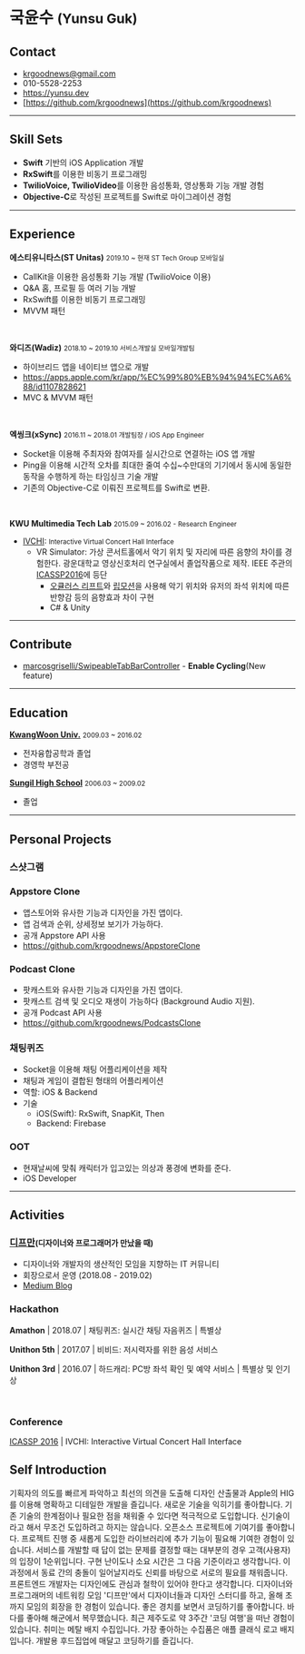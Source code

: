 # 국윤수 <small>(Yunsu Guk)</small>

## Contact

- krgoodnews@gmail.com
- 010-5528-2253
- https://yunsu.dev
- [https://github.com/krgoodnews](https://github.com/krgoodnews)

---

## Skill Sets
- **Swift** 기반의 iOS Application 개발
- **RxSwift**를 이용한 비동기 프로그래밍
- **TwilioVoice, TwilioVideo**를 이용한 음성통화, 영상통화 기능 개발 경험 
- **Objective-C**로 작성된 프로젝트를 Swift로 마이그레이션 경험
---
## Experience

**에스티유니타스(ST Unitas)** <small>2019.10 ~ 현재 ST Tech Group 모바일실</small>
- CallKit을 이용한 음성통화 기능 개발 (TwilioVoice 이용)
- Q&A 홈, 프로필 등 여러 기능 개발
- RxSwift를 이용한 비동기 프로그래밍
- MVVM 패턴

<br>

**와디즈(Wadiz)** <small>2018.10 ~ 2019.10 서비스개발실 모바일개발팀</small>
- 하이브리드 앱을 네이티브 앱으로 개발
- https://apps.apple.com/kr/app/%EC%99%80%EB%94%94%EC%A6%88/id1107828621
- MVC & MVVM 패턴

<br>

**엑씽크(xSync)** <small>2016.11 ~ 2018.01 개발팀장 / iOS App Engineer</small>
- Socket을 이용해 주최자와 참여자를 실시간으로 연결하는 iOS 앱 개발
- Ping을 이용해 시간적 오차를 최대한 줄여 수십~수만대의 기기에서 동시에 동일한 동작을 수행하게 하는 타임싱크 기술 개발
- 기존의 Objective-C로 이뤄진 프로젝트를 Swift로 변환.

<br>

**KWU Multimedia Tech Lab** <small>2015.09 ~ 2016.02 [](http://imsp.kw.ac.kr/) - Research Engineer</small>
- [IVCHI](http://imsp.kw.ac.kr/): <small> Interactive Virtual Concert Hall Interface </small>
  - VR Simulator: 가상 콘서트홀에서 악기 위치 및 자리에 따른 음향의 차이를 경험한다. 광운대학교 영상신호처리 연구실에서 졸업작품으로 제작. IEEE 주관의 [ICASSP2016](https://www2.securecms.com/ICASSP2016/ST-3.asp)에 등단
    - [오큘러스 리프트](https://www.oculus.com/rift/)와 [립모션](https://www.leapmotion.com/)을 사용해 악기 위치와 유저의 좌석 위치에 따른 반향감 등의 음향효과 차이 구현
    - C# & Unity

---

## Contribute

- [marcosgriselli/SwipeableTabBarController](https://github.com/marcosgriselli/SwipeableTabBarController) - **Enable Cycling**(New feature)

---


## Education

**[KwangWoon Univ.](https://www.kw.ac.kr)** <small>2009.03 ~ 2016.02</small>
- 전자융합공학과 졸업
- 경영학 부전공

**[Sungil High School](http://www.sungil.hs.kr/)** <small>2006.03 ~ 2009.02</small>
- 졸업

---

## Personal Projects

### 스샷그램


### Appstore Clone
- 앱스토어와 유사한 기능과 디자인을 가진 앱이다.
- 앱 검색과 순위, 상세정보 보기가 가능하다.
- 공개 Appstore API 사용
- https://github.com/krgoodnews/AppstoreClone

### Podcast Clone
- 팟캐스트와 유사한 기능과 디자인을 가진 앱이다.
- 팟캐스트 검색 및 오디오 재생이 가능하다 (Background Audio 지원).
- 공개 Podcast API 사용
- https://github.com/krgoodnews/PodcastsClone

### 채팅퀴즈
- Socket을 이용해 채팅 어플리케이션을 제작
- 채팅과 게임이 결합된 형태의 어플리케이션
- 역할: iOS & Backend
- 기술
	* iOS(Swift): RxSwift, SnapKit, Then
	* Backend: Firebase

### OOT
- 현재날씨에 맞춰 캐릭터가 입고있는 의상과 풍경에 변화를 준다.
- iOS Developer

---

## Activities

### [디프만](https://www.depromeet.com/)<small>(디자이너와 프로그래머가 만났을 때)</small>
- 디자이너와 개발자의 생산적인 모임을 지향하는 IT 커뮤니티
- 회장으로서 운영 (2018.08 - 2019.02)
- [Medium Blog](https://medium.com/@depromeet)


### Hackathon

**Amathon** | 2018.07 | 채팅퀴즈: 실시간 채팅 자음퀴즈 | 특별상

**Unithon 5th** | 2017.07 | 비비드: 저시력자를 위한 음성 서비스

**Unithon 3rd** | 2016.07 | 하드캐리: PC방 좌석 확인 및 예약 서비스 | 특별상 및 인기상

<br>

### Conference

[ICASSP 2016](https://www2.securecms.com/ICASSP2016/ST-3.asp) | IVCHI: Interactive Virtual Concert Hall Interface

## Self Introduction

기획자의 의도를 빠르게 파악하고 최선의 의견을 도출해 디자인 산출물과 Apple의 HIG를 이용해 명확하고 디테일한 개발을 즐깁니다.
새로운 기술을 익히기를 좋아합니다. 기존 기술의 한계점이나 필요한 점을 채워줄 수 있다면 적극적으로 도입합니다. 신기술이라고 해서 무조건 도입하려고 하지는 않습니다.
오픈소스 프로젝트에 기여기를 좋아합니다. 프로젝트 진행 중 새롭게 도입한 라이브러리에 추가 기능이 필요해 기여한 경험이 있습니다.
서비스를 개발할 때 답이 없는 문제를 결정할 때는 대부분의 경우 고객(사용자)의 입장이 1순위입니다. 구현 난이도나 소요 시간은 그 다음 기준이라고 생각합니다. 이 과정에서 동료 간의 충돌이 일어날지라도 신뢰를 바탕으로 서로의 필요를 채워줍니다.
프론트엔드 개발자는 디자인에도 관심과 철학이 있어야 한다고 생각합니다. 디자이너와 프로그래머의 네트워킹 모임 '디프만'에서 디자이너들과 디자인 스터디를 하고, 올해 초까지 모임의 회장을 한 경험이 있습니다.
좋은 경치를 보면서 코딩하기를 좋아합니다. 바다를 좋아해 해군에서 복무했습니다. 최근 제주도로 약 3주간 '코딩 여행'을 떠난 경험이 있습니다.
취미는 메탈 배지 수집입니다. 가장 좋아하는 수집품은 애플 클래식 로고 배지입니다. 개발용 후드집업에 매달고 코딩하기를 즐깁니다.

